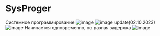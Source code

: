 # SysProger
Системное программирование
![image](https://github.com/Gollandskiy/SysProger/assets/126692933/9c260d05-93e7-4d1e-9aaf-d2bc63cb08e1)
![image](https://github.com/Gollandskiy/SysProger/assets/126692933/8985c263-0dc4-4dec-a85e-af37c10d48e3)
update(02.10.2023)
![image](https://github.com/Gollandskiy/SysProger/assets/126692933/4df6ba48-796e-4f85-bdea-34518c336fa0)
Начинается одновременно, но разная задержка
![image](https://github.com/Gollandskiy/SysProger/assets/126692933/fd341f11-32ed-4122-9543-16ad134163ae)





